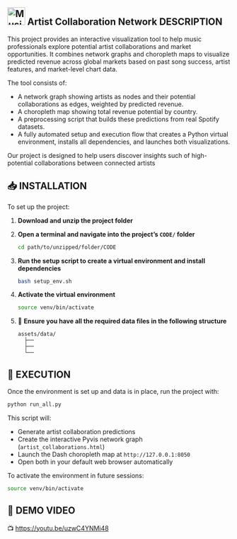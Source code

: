 <img src="https://github.gatech.edu/thackler3/dva-project/blob/master/CODE/assets/music_icon.png" alt="Music Icon" width="40"/> Artist Collaboration Network
 DESCRIPTION
-----------
This project provides an interactive visualization tool to help music professionals explore potential artist collaborations and market opportunities. It combines network graphs and choropleth maps to visualize predicted revenue across global markets based on past song success, artist features, and market-level chart data.

The tool consists of:
- A network graph showing artists as nodes and their potential collaborations as edges, weighted by predicted revenue.  
- A choropleth map showing total revenue potential by country.  
- A preprocessing script that builds these predictions from real Spotify datasets.  
- A fully automated setup and execution flow that creates a Python virtual environment, installs all dependencies, and launches both visualizations.

Our project is designed to help users discover insights such of high-potential collaborations between connected artists

📥 INSTALLATION
------------
To set up the project:

1. **Download and unzip the project folder**

2. **Open a terminal and navigate into the project’s `CODE/` folder**
   ```bash
   cd path/to/unzipped/folder/CODE
   ```

3. **Run the setup script to create a virtual environment and install dependencies**
   ```bash
   bash setup_env.sh
   ```

4. **Activate the virtual environment**
   ```bash
   source venv/bin/activate
   ```

5. 📂 **Ensure you have all the required data files in the following structure**
   ```
   assets/data/
     ├──
     ├── 
     └── 
   ```

🚀 EXECUTION
---------
Once the environment is set up and data is in place, run the project with:

```bash
python run_all.py
```

This script will:
- Generate artist collaboration predictions
- Create the interactive Pyvis network graph (`artist_collaborations.html`)
- Launch the Dash choropleth map at `http://127.0.0.1:8050`
- Open both in your default web browser automatically

To activate the environment in future sessions:
```bash
source venv/bin/activate
```

🎥 DEMO VIDEO
---------------------
📺 https://youtu.be/uzwC4YNMi48

